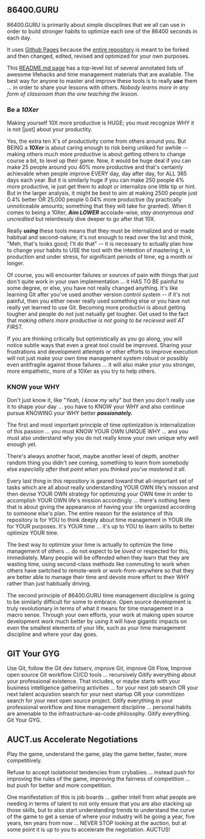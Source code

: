 ## 86400.GURU

86400.GURU is primarily about simple disciplines that we all can use in order to build stronger habits to optimize each one of the 86400 seconds in each day.

It uses [Github Pages](https://pages.github.com/) because the [entire repository](https://github.com/86400guru/86400guru.github.io/) is meant to be forked and then changed, edited, revised and optimized for your own purposes. 

This [README.md page](https://github.com/86400guru/86400guru.github.io/blob/main/README.md) has a top-level list of several annotated lists of awesome lifehacks and time management materials that are available. The best way for anyone to master and improve these tools is to really ***use*** them ... in order to share your lessons with others. *Nobody learns more in any form of classroom than the one teaching the lesson.*

### Be a ***10Xer***

Making yourself 10X more productive is HUGE; you must recognize WHY it is not [just] about your productity.

Yes, the extra ten X's of productivity come from others around you. But BEING a ***10Xer*** is about caring enough to risk being unliked for awhile -- making others much more productive is about getting others to change course a bit, to level up their game.  Now, it would be huge deal if you can make 25 people around you 40% more productive and that's certainly achievable when people improve EVERY day, day after day, for ALL 365 days each year. But it is similarly huge if you can make 250 people 4% more productive, ie just get them to adopt or internalize one little tip or hint. But in the larger analysis, it might be best to aim at making 2500 people just 0.4% better OR 25,000 people 0.04% more productive (by practically unnoticeable amounts; something that they will take for granted). When it comes to being a 10Xer, ***Aim LOWER*** accolade-wise, *stay anonymous and uncredited* but relentlessly dive deeper to go after that 10X.

Really ***using*** these tools means that they must be internalized and or made habitual and second-nature; it's not enough to read over the list and think, "Meh, that's looks good; I'll do that" -- it is necessary to actually plan how to change your habits to USE the tool with the intention of mastering it, in production and under stress, for significant periods of time, eg a month or longer. 

Of course, you will encounter failures or sources of pain with things that just don't quite work in your own implementation ... it HAS TO BE painful to some degree, or else, you have not really changed anything. It's like learning Git after you've used another version control system -- if it's not painful, then you either never really used something else or you have not really yet learned to use Git. Becoming more productivi is about getting tougher and people do not just natually get tougher. Get used to the fact that *making others more productive is not going to be recieved well AT FIRST.*   

If you are thinking critically but optimistically as you go along, you will notice subtle ways that even a great tool could be improved. Sharing your frustrations and development attempts or other efforts to improve execution will not just make your own time management system robust or possibly even antifragile against those failures ... it  will also make your you stronger, more empathetic, more of a 10Xer as you try to help others. 

### KNOW your WHY

Don't just know it, like "*Yeah, I know my why*" but then you don't really use it to shape your day ... you have to KNOW your WHY and also continue pursue KNOWING your WHY better ***passionately.***
  
The first and most important principle of time optimization is internalization of this passion ... you must KNOW YOUR OWN UNIQUE WHY ... and you must also understand why you do not really know your own unique why well enough yet.

There's always another facet, maybe another level of depth, another random thing you didn't see coming, something to learn from somebody else *especially after that point when you thinked you've mastered it all*.

Every last thing in this repository is geared toward that all-important set of tasks which are all about really understanding YOUR OWN life's mission and then devise YOUR OWN strategy for optimizing your OWN time in order to accomplish YOUR OWN life's mission accordingly ... there's nothing here that is about giving the appearance of having your life organized according to someone else's plan. The entire reason for the existence of this repository is for YOU to think deeply about time management in YOUR life for YOUR purposes. It's YOUR time ... it's up to YOU to learn skills to better optimize YOUR time.  

The best way to optimize your time is actually to optimize the time management of others ... do not expect to be *loved* or respected for this, immediately.  Many people will be offended when they learn that they are wasting time, using second-class methods like commuting to work when others have switched to remote-work or work-from-anywhere so that they are better able to manage their time and devote more effort to their WHY rather than just habitually driving.

The second principle of 86400.GURU time management discipline is going to be similarly difficult for some to embrace. Open source development is truly revolutionary in terms of what it means for time management in a macro sense. Through your own efforts, your work at making open source development work much better by using it will have gigantic impacts on even the smallest elements of your life, such as your time management discipline and where your day goes.

## GIT Your GYG

Use Git, follow the Git dev listserv, improve Git, improve Git Flow, Improve open source Git workflow CI/CD tools ... recursively Gitify everything about your professional existence. That includes, or maybe starts with your business intelligence gathering activities ... for your next job search OR your next talent acquistion search for your next startup OR your commitizen search for your next open source project. Gitify everything in your professional workflow and time management discipline ... personal habits are amenable to the infrastructure-as-code philosophy. Gitify everything. Git Your GYG. 

## AUCT.us Accelerate Negotiations

Play the game, understand the game, play the game better, faster, more competitively.

Refuse to accept isolationist tendencies from crybabies ... instead push for improving the rules of the game, improving the fairness of competition ... but push for better and more competition.

One manifestation of this is job boards ... gather intell from what people are needing in terms of talent to not only ensure that you are also stacking up those skills, but to also start understanding trends to understand the curve of the game to get a sense of where your industry will be going a year, five years, ten years from now ... NEVER STOP looking at the auction, but at some point it is up to you to accelerate the negotiation. AUCTUS!
